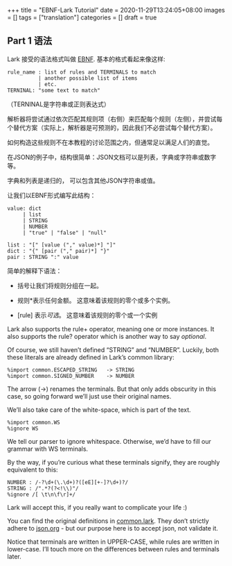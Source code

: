 +++
title = "EBNF-Lark Tutorial"
date = 2020-11-29T13:24:05+08:00
images = []
tags = ["translation"]
categories = []
draft = true



## Part 1 语法

Lark 接受的语法格式叫做 [EBNF](https://www.wikiwand.com/en/Extended_Backus–Naur_form). 基本的格式看起来像这样:

```ebnf
rule_name : list of rules and TERMINALS to match
          | another possible list of items
          | etc.
TERNINAL: "some text to match"
```

（TERNINAL是字符串或正则表达式）

解析器将尝试通过依次匹配其规则项（右侧）来匹配每个规则（左侧），并尝试每个替代方案（实际上，解析器是可预测的，因此我们不必尝试每个替代方案）。

如何构造这些规则不在本教程的讨论范围之内，但通常足以满足人们的直觉。

在JSON的例子中，结构很简单：JSON文档可以是列表，字典或字符串或数字等。

字典和列表是递归的， 可以包含其他JSON字符串或值。

让我们以EBNF形式编写此结构：

```ebnf
value: dict
     | list
     | STRING
     | NUMBER
     | "true" | "false" | "null"

list : "[" [value ("," value)*] "]"
dict : "{" [pair ("," pair)*] "}"
pair : STRING ":" value
```

简单的解释下语法：

* 括号让我们将规则分组在一起。

*  规则*表示任何金额。 这意味着该规则的零个或多个实例。
* [rule] 表示*可选*。 这意味着该规则的零个或一个实例

Lark also supports the rule+ operator, meaning one or more instances. It also supports the rule? operator which is another way to say *optional*.

Of course, we still haven’t defined “STRING” and “NUMBER”. Luckily, both these literals are already defined in Lark’s common library:

```
%import common.ESCAPED_STRING   -> STRING
%import common.SIGNED_NUMBER    -> NUMBER
```

The arrow (->) renames the terminals. But that only adds obscurity in this case, so going forward we’ll just use their original names.

We’ll also take care of the white-space, which is part of the text.

```
%import common.WS
%ignore WS
```

We tell our parser to ignore whitespace. Otherwise, we’d have to fill our grammar with WS terminals.

By the way, if you’re curious what these terminals signify, they are roughly equivalent to this:

```
NUMBER : /-?\d+(\.\d+)?([eE][+-]?\d+)?/
STRING : /".*?(?<!\\)"/
%ignore /[ \t\n\f\r]+/
```

Lark will accept this, if you really want to complicate your life :)

You can find the original definitions in [common.lark](https://github.com/lark-parser/lark/blob/master/lark/grammars/common.lark). They don’t strictly adhere to [json.org](https://json.org/) - but our purpose here is to accept json, not validate it.

Notice that terminals are written in UPPER-CASE, while rules are written in lower-case. I’ll touch more on the differences between rules and terminals later.